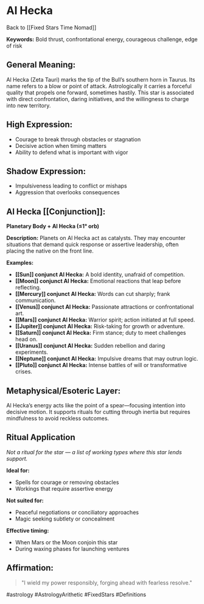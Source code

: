 # Al Hecka

Back to [[Fixed Stars Time Nomad]]

**Keywords:** Bold thrust, confrontational energy, courageous challenge, edge of risk

## General Meaning:
Al Hecka (Zeta Tauri) marks the tip of the Bull’s southern horn in Taurus. Its name refers to a blow or point of attack. Astrologically it carries a forceful quality that propels one forward, sometimes hastily. This star is associated with direct confrontation, daring initiatives, and the willingness to charge into new territory.

## High Expression:
- Courage to break through obstacles or stagnation
- Decisive action when timing matters
- Ability to defend what is important with vigor

## Shadow Expression:
- Impulsiveness leading to conflict or mishaps
- Aggression that overlooks consequences

## Al Hecka [[Conjunction]]:

**Planetary Body + Al Hecka (≤1° orb)**

**Description:**
Planets on Al Hecka act as catalysts. They may encounter situations that demand quick response or assertive leadership, often placing the native on the front line.

**Examples:**
- **[[Sun]] conjunct Al Hecka:** A bold identity, unafraid of competition.
- **[[Moon]] conjunct Al Hecka:** Emotional reactions that leap before reflecting.
- **[[Mercury]] conjunct Al Hecka:** Words can cut sharply; frank communication.
- **[[Venus]] conjunct Al Hecka:** Passionate attractions or confrontational art.
- **[[Mars]] conjunct Al Hecka:** Warrior spirit; action initiated at full speed.
- **[[Jupiter]] conjunct Al Hecka:** Risk-taking for growth or adventure.
- **[[Saturn]] conjunct Al Hecka:** Firm stance; duty to meet challenges head on.
- **[[Uranus]] conjunct Al Hecka:** Sudden rebellion and daring experiments.
- **[[Neptune]] conjunct Al Hecka:** Impulsive dreams that may outrun logic.
- **[[Pluto]] conjunct Al Hecka:** Intense battles of will or transformative crises.

## Metaphysical/Esoteric Layer:
Al Hecka’s energy acts like the point of a spear—focusing intention into decisive motion. It supports rituals for cutting through inertia but requires mindfulness to avoid reckless outcomes.

## Ritual Application
*Not a ritual for the star — a list of working types where this star lends support.*

**Ideal for:**
- Spells for courage or removing obstacles
- Workings that require assertive energy

**Not suited for:**
- Peaceful negotiations or conciliatory approaches
- Magic seeking subtlety or concealment

**Effective timing:**
- When Mars or the Moon conjoin this star
- During waxing phases for launching ventures

## Affirmation:

> "I wield my power responsibly, forging ahead with fearless resolve."

#astrology #AstrologyArithetic #FixedStars #Definitions
